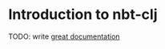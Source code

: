 # Introduction to nbt-clj

TODO: write [great documentation](http://jacobian.org/writing/great-documentation/what-to-write/)
